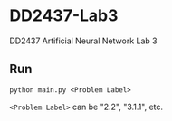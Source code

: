 # DD2437-Lab3
DD2437 Artificial Neural Network Lab 3

## Run
`python main.py <Problem Label>`

`<Problem Label>` can be "2.2", "3.1.1", etc.
